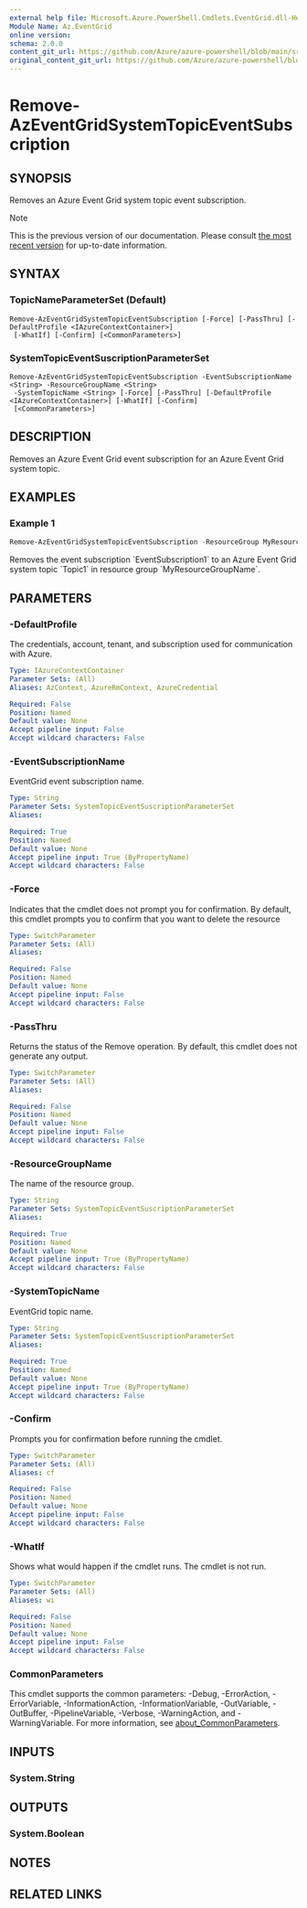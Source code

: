 ```yaml
---
external help file: Microsoft.Azure.PowerShell.Cmdlets.EventGrid.dll-Help.xml
Module Name: Az.EventGrid
online version: 
schema: 2.0.0
content_git_url: https://github.com/Azure/azure-powershell/blob/main/src/EventGrid/EventGrid/help/Remove-AzEventGridSystemTopicEventSubscription.md
original_content_git_url: https://github.com/Azure/azure-powershell/blob/main/src/EventGrid/EventGrid/help/Remove-AzEventGridSystemTopicEventSubscription.md
---
```


# Remove-AzEventGridSystemTopicEventSubscription

## SYNOPSIS
Removes an Azure Event Grid system topic event subscription.

> [!NOTE]
>This is the previous version of our documentation. Please consult [the most recent version](/powershell/module/az.eventgrid/remove-azeventgridsystemtopiceventsubscription) for up-to-date information.

## SYNTAX

### TopicNameParameterSet (Default)
```
Remove-AzEventGridSystemTopicEventSubscription [-Force] [-PassThru] [-DefaultProfile <IAzureContextContainer>]
 [-WhatIf] [-Confirm] [<CommonParameters>]
```

### SystemTopicEventSuscriptionParameterSet
```
Remove-AzEventGridSystemTopicEventSubscription -EventSubscriptionName <String> -ResourceGroupName <String>
 -SystemTopicName <String> [-Force] [-PassThru] [-DefaultProfile <IAzureContextContainer>] [-WhatIf] [-Confirm]
 [<CommonParameters>]
```

## DESCRIPTION
Removes an Azure Event Grid event subscription for an Azure Event Grid system topic.

## EXAMPLES

### Example 1
```powershell
Remove-AzEventGridSystemTopicEventSubscription -ResourceGroup MyResourceGroup -SystemTopicName Topic1 -EventSubscriptionName EventSubscription1
```

Removes the event subscription \`EventSubscription1\` to an Azure Event Grid system topic \`Topic1\` in resource group \`MyResourceGroupName\`.

## PARAMETERS

### -DefaultProfile
The credentials, account, tenant, and subscription used for communication with Azure.

```yaml
Type: IAzureContextContainer
Parameter Sets: (All)
Aliases: AzContext, AzureRmContext, AzureCredential

Required: False
Position: Named
Default value: None
Accept pipeline input: False
Accept wildcard characters: False
```

### -EventSubscriptionName
EventGrid event subscription name.

```yaml
Type: String
Parameter Sets: SystemTopicEventSuscriptionParameterSet
Aliases:

Required: True
Position: Named
Default value: None
Accept pipeline input: True (ByPropertyName)
Accept wildcard characters: False
```

### -Force
Indicates that the cmdlet does not prompt you for confirmation.
By default, this cmdlet prompts you to confirm that you want to delete the resource

```yaml
Type: SwitchParameter
Parameter Sets: (All)
Aliases:

Required: False
Position: Named
Default value: None
Accept pipeline input: False
Accept wildcard characters: False
```

### -PassThru
Returns the status of the Remove operation. By default, this cmdlet does not generate any output.

```yaml
Type: SwitchParameter
Parameter Sets: (All)
Aliases:

Required: False
Position: Named
Default value: None
Accept pipeline input: False
Accept wildcard characters: False
```

### -ResourceGroupName
The name of the resource group.

```yaml
Type: String
Parameter Sets: SystemTopicEventSuscriptionParameterSet
Aliases:

Required: True
Position: Named
Default value: None
Accept pipeline input: True (ByPropertyName)
Accept wildcard characters: False
```

### -SystemTopicName
EventGrid topic name.

```yaml
Type: String
Parameter Sets: SystemTopicEventSuscriptionParameterSet
Aliases:

Required: True
Position: Named
Default value: None
Accept pipeline input: True (ByPropertyName)
Accept wildcard characters: False
```

### -Confirm
Prompts you for confirmation before running the cmdlet.

```yaml
Type: SwitchParameter
Parameter Sets: (All)
Aliases: cf

Required: False
Position: Named
Default value: None
Accept pipeline input: False
Accept wildcard characters: False
```

### -WhatIf
Shows what would happen if the cmdlet runs.
The cmdlet is not run.

```yaml
Type: SwitchParameter
Parameter Sets: (All)
Aliases: wi

Required: False
Position: Named
Default value: None
Accept pipeline input: False
Accept wildcard characters: False
```

### CommonParameters
This cmdlet supports the common parameters: -Debug, -ErrorAction, -ErrorVariable, -InformationAction, -InformationVariable, -OutVariable, -OutBuffer, -PipelineVariable, -Verbose, -WarningAction, and -WarningVariable. For more information, see [about_CommonParameters](http://go.microsoft.com/fwlink/?LinkID=113216).

## INPUTS

### System.String

## OUTPUTS

### System.Boolean

## NOTES

## RELATED LINKS
